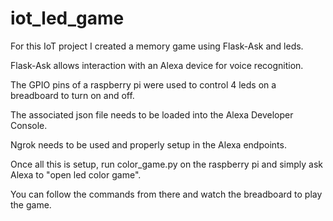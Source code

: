 # iot_led_game

For this IoT project I created a memory game using Flask-Ask and leds.

Flask-Ask allows interaction with an Alexa device for voice recognition.

The GPIO pins of a raspberry pi were used to control 4 leds on a breadboard to turn on and off.

The associated json file needs to be loaded into the Alexa Developer Console.

Ngrok needs to be used and properly setup in the Alexa endpoints.

Once all this is setup, run color_game.py on the raspberry pi and simply ask Alexa to "open led color game".

You can follow the commands from there and watch the breadboard to play the game.

